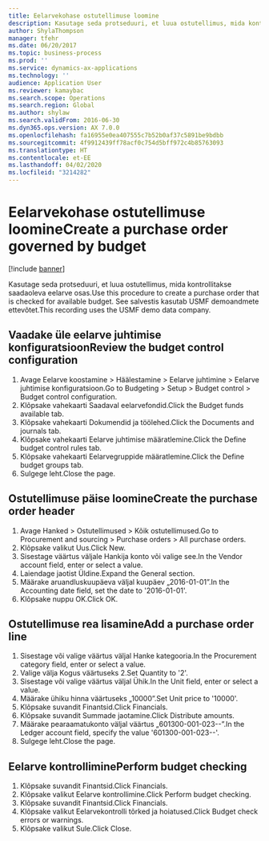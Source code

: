 ```yaml
---
title: Eelarvekohase ostutellimuse loomine
description: Kasutage seda protseduuri, et luua ostutellimus, mida kontrollitakse saadaoleva eelarve osas.
author: ShylaThompson
manager: tfehr
ms.date: 06/20/2017
ms.topic: business-process
ms.prod: ''
ms.service: dynamics-ax-applications
ms.technology: ''
audience: Application User
ms.reviewer: kamaybac
ms.search.scope: Operations
ms.search.region: Global
ms.author: shylaw
ms.search.validFrom: 2016-06-30
ms.dyn365.ops.version: AX 7.0.0
ms.openlocfilehash: fa16955e0ea407555c7b52b0af37c5891be9bdbb
ms.sourcegitcommit: 4f9912439ff78acf0c754d5bff972c4b85763093
ms.translationtype: HT
ms.contentlocale: et-EE
ms.lasthandoff: 04/02/2020
ms.locfileid: "3214282"
---
```

# <a name="create-a-purchase-order-governed-by-budget"></a><span data-ttu-id="f98fc-103">Eelarvekohase ostutellimuse loomine</span><span class="sxs-lookup"><span data-stu-id="f98fc-103">Create a purchase order governed by budget</span></span>

[!include [banner](../../includes/banner.md)]

<span data-ttu-id="f98fc-104">Kasutage seda protseduuri, et luua ostutellimus, mida kontrollitakse saadaoleva eelarve osas.</span><span class="sxs-lookup"><span data-stu-id="f98fc-104">Use this procedure to create a purchase order that is checked for available budget.</span></span> <span data-ttu-id="f98fc-105">See salvestis kasutab USMF demoandmete ettevõtet.</span><span class="sxs-lookup"><span data-stu-id="f98fc-105">This recording uses the USMF demo data company.</span></span>


## <a name="review-the-budget-control-configuration"></a><span data-ttu-id="f98fc-106">Vaadake üle eelarve juhtimise konfiguratsioon</span><span class="sxs-lookup"><span data-stu-id="f98fc-106">Review the budget control configuration</span></span>
1. <span data-ttu-id="f98fc-107">Avage Eelarve koostamine > Häälestamine > Eelarve juhtimine > Eelarve juhtimise konfiguratsioon.</span><span class="sxs-lookup"><span data-stu-id="f98fc-107">Go to Budgeting > Setup > Budget control > Budget control configuration.</span></span>
2. <span data-ttu-id="f98fc-108">Klõpsake vahekaarti Saadaval eelarvefondid.</span><span class="sxs-lookup"><span data-stu-id="f98fc-108">Click the Budget funds available tab.</span></span>
3. <span data-ttu-id="f98fc-109">Klõpsake vahekaarti Dokumendid ja töölehed.</span><span class="sxs-lookup"><span data-stu-id="f98fc-109">Click the Documents and journals tab.</span></span>
4. <span data-ttu-id="f98fc-110">Klõpsake vahekaarti Eelarve juhtimise määratlemine.</span><span class="sxs-lookup"><span data-stu-id="f98fc-110">Click the Define budget control rules tab.</span></span>
5. <span data-ttu-id="f98fc-111">Klõpsake vahekaarti Eelarvegruppide määratlemine.</span><span class="sxs-lookup"><span data-stu-id="f98fc-111">Click the Define budget groups tab.</span></span>
6. <span data-ttu-id="f98fc-112">Sulgege leht.</span><span class="sxs-lookup"><span data-stu-id="f98fc-112">Close the page.</span></span>

## <a name="create-the-purchase-order-header"></a><span data-ttu-id="f98fc-113">Ostutellimuse päise loomine</span><span class="sxs-lookup"><span data-stu-id="f98fc-113">Create the purchase order header</span></span>
1. <span data-ttu-id="f98fc-114">Avage Hanked > Ostutellimused > Kõik ostutellimused.</span><span class="sxs-lookup"><span data-stu-id="f98fc-114">Go to Procurement and sourcing > Purchase orders > All purchase orders.</span></span>
2. <span data-ttu-id="f98fc-115">Klõpsake valikut Uus.</span><span class="sxs-lookup"><span data-stu-id="f98fc-115">Click New.</span></span>
3. <span data-ttu-id="f98fc-116">Sisestage väärtus väljale Hankija konto või valige see.</span><span class="sxs-lookup"><span data-stu-id="f98fc-116">In the Vendor account field, enter or select a value.</span></span>
4. <span data-ttu-id="f98fc-117">Laiendage jaotist Üldine.</span><span class="sxs-lookup"><span data-stu-id="f98fc-117">Expand the General section.</span></span>
5. <span data-ttu-id="f98fc-118">Määrake aruandluskuupäeva väljal kuupäev „2016-01-01”.</span><span class="sxs-lookup"><span data-stu-id="f98fc-118">In the Accounting date field, set the date to '2016-01-01'.</span></span>
6. <span data-ttu-id="f98fc-119">Klõpsake nuppu OK.</span><span class="sxs-lookup"><span data-stu-id="f98fc-119">Click OK.</span></span>

## <a name="add-a-purchase-order-line"></a><span data-ttu-id="f98fc-120">Ostutellimuse rea lisamine</span><span class="sxs-lookup"><span data-stu-id="f98fc-120">Add a purchase order line</span></span>
1. <span data-ttu-id="f98fc-121">Sisestage või valige väärtus väljal Hanke kategooria.</span><span class="sxs-lookup"><span data-stu-id="f98fc-121">In the Procurement category field, enter or select a value.</span></span>
2. <span data-ttu-id="f98fc-122">Valige välja Kogus väärtuseks 2.</span><span class="sxs-lookup"><span data-stu-id="f98fc-122">Set Quantity to '2'.</span></span>
3. <span data-ttu-id="f98fc-123">Sisestage või valige väärtus väljal Ühik.</span><span class="sxs-lookup"><span data-stu-id="f98fc-123">In the Unit field, enter or select a value.</span></span>
4. <span data-ttu-id="f98fc-124">Määrake ühiku hinna väärtuseks „10000”.</span><span class="sxs-lookup"><span data-stu-id="f98fc-124">Set Unit price to '10000'.</span></span>
5. <span data-ttu-id="f98fc-125">Klõpsake suvandit Finantsid.</span><span class="sxs-lookup"><span data-stu-id="f98fc-125">Click Financials.</span></span>
6. <span data-ttu-id="f98fc-126">Klõpsake suvandit Summade jaotamine.</span><span class="sxs-lookup"><span data-stu-id="f98fc-126">Click Distribute amounts.</span></span>
7. <span data-ttu-id="f98fc-127">Määrake pearaamatukonto väljal väärtus „601300-001-023--”.</span><span class="sxs-lookup"><span data-stu-id="f98fc-127">In the Ledger account field, specify the value '601300-001-023--'.</span></span>
8. <span data-ttu-id="f98fc-128">Sulgege leht.</span><span class="sxs-lookup"><span data-stu-id="f98fc-128">Close the page.</span></span>

## <a name="perform-budget-checking"></a><span data-ttu-id="f98fc-129">Eelarve kontrollimine</span><span class="sxs-lookup"><span data-stu-id="f98fc-129">Perform budget checking</span></span>
1. <span data-ttu-id="f98fc-130">Klõpsake suvandit Finantsid.</span><span class="sxs-lookup"><span data-stu-id="f98fc-130">Click Financials.</span></span>
2. <span data-ttu-id="f98fc-131">Klõpsake valikut Eelarve kontrollimine.</span><span class="sxs-lookup"><span data-stu-id="f98fc-131">Click Perform budget checking.</span></span>
3. <span data-ttu-id="f98fc-132">Klõpsake suvandit Finantsid.</span><span class="sxs-lookup"><span data-stu-id="f98fc-132">Click Financials.</span></span>
4. <span data-ttu-id="f98fc-133">Klõpsake valikut Eelarvekontrolli tõrked ja hoiatused.</span><span class="sxs-lookup"><span data-stu-id="f98fc-133">Click Budget check errors or warnings.</span></span>
5. <span data-ttu-id="f98fc-134">Klõpsake valikut Sule.</span><span class="sxs-lookup"><span data-stu-id="f98fc-134">Click Close.</span></span>

